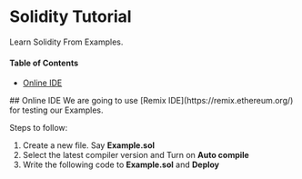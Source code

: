 # Solidity Tutorial
Learn Solidity From Examples.

#### Table of Contents  
- [Online IDE](#online-ide)  


<a name="online-ide"/>
## Online IDE
We are going to use [Remix IDE](https://remix.ethereum.org/) for testing our Examples.

Steps to follow:
1. Create a new file. Say __Example.sol__
2. Select the latest compiler version and Turn on __Auto compile__
3. Write the following code to __Example.sol__ and __Deploy__

